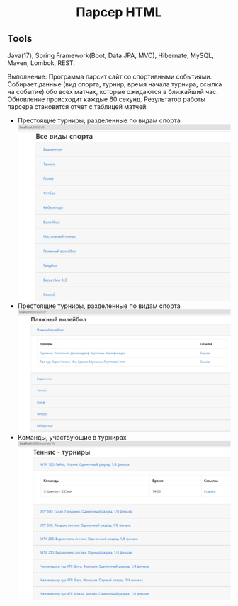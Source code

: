 <h1 align="center">Парсер HTML</h1> 
<h2> Tools</h2>
Java(17), Spring Framework(Boot, Data JPA, MVC), Hibernate, MySQL, Maven, Lombok, REST.

Выполнение:
Программа парсит сайт со спортивными событиями. Собирает данные (вид спорта, турнир, время начала турнира, ссылка на событие) обо всех матчах, которые ожидаются в ближайший час. 
Обновление происходит каждые 60 секунд. Результатор работы парсера становится отчет с таблицей матчей.
- Престоящие турниры, разделенные по видам спорта
![ime](https://github.com/OlyaEna/parser/blob/master/src/main/resources/templates/img/all_sports.JPG)
- Престоящие турниры, разделенные по видам спорта
![ime](https://github.com/OlyaEna/parser/blob/master/src/main/resources/templates/img/sport_id.JPG)
- Команды, участвующие в турнирах
![ime](https://github.com/OlyaEna/parser/blob/master/src/main/resources/templates/img/tourney_id.JPG)
